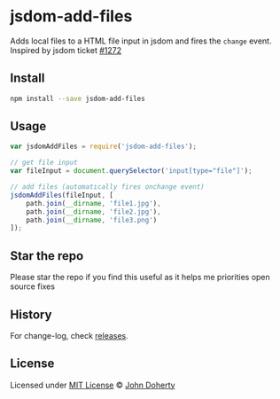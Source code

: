 # jsdom-add-files

Adds local files to a HTML file input in jsdom and fires the `change` event. Inspired by jsdom ticket [#1272](https://github.com/jsdom/jsdom/issues/1272)

## Install

```bash
npm install --save jsdom-add-files
```

## Usage

```js
var jsdomAddFiles = require('jsdom-add-files');

// get file input
var fileInput = document.querySelector('input[type="file"]');

// add files (automatically fires onchange event)
jsdomAddFiles(fileInput, [
    path.join(__dirname, 'file1.jpg'),
    path.join(__dirname, 'file2.jpg'),
    path.join(__dirname, 'file3.png')
]);
```

## Star the repo

Please star the repo if you find this useful as it helps me priorities open source fixes

## History

For change-log, check [releases](https://github.com/john-doherty/jsdom-add-files/releases).

## License

Licensed under [MIT License](LICENSE) &copy; [John Doherty](https://twitter.com/mrjohndoherty)